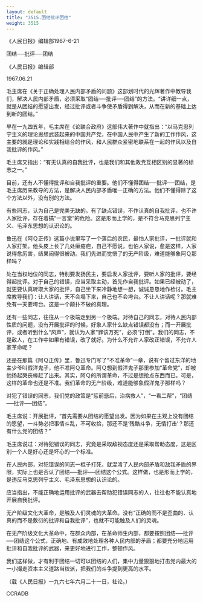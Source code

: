 ```yaml
---
layout: default
title: "3515.团结批评团结"
weight: 3515
---
```


《人民日报》编辑部1967-6-21

团结──批评──团结

《人民日报》编辑部

1967.06.21

毛主席在《关于正确处理人民内部矛盾的问题》这部划时代的光辉著作中教导我们，解决人民内部矛盾，必须采取“团结──批评──团结”的方法。“讲详细一点，就是从团结的愿望出发，经过批评或者斗争使矛盾得到解决，从而在新的基础上达到新的团结。”

早在一九四五年，毛主席在《论联合政府》这部伟大著作中就指出：“以马克思列宁主义的理论思想武装起来的中国共产党，在中国人民中产生了新的工作作风，这主要的就是理论和实践相结合的作风，和人民群众紧密地联系在一起的作风以及自我批评的作风。”

毛主席又指出：“有无认真的自我批评，也是我们和其他政党互相区别的显著的标志之一。”

目前，还有人不懂得批评和自我批评的重要。他们不懂得团结──批评──团结，是毛主席历来教导的方法，是解决人民内部矛盾唯一正确的方法。他们不懂得除了这个方法以外，没有别的方法。

有些同志，认为自己是完美无缺的。有了缺点错误，不作认真的自我批评，也不许人家批评，存在着搞“一言堂”的危险。这是形而上学的，是不符合马克思列宁主义、毛泽东思想的认识论的。

鲁迅在《阿Ｑ正传》这篇小说里写了一个落后的农民，最怕人家批评，一批评就和人家打架。他头皮上长了几处癞疮疤，自己不愿说，也怕人家说，愈是这样，人家说得愈厉害，结果闹得很被动。我们先进而觉悟了的无产阶级，难道能够象阿Ｑ那样吗？

处在当权地位的同志，特别要发扬民主，要启发人家批评，要听人家的批评，要经得起批评。对于自己的错误，应当采取主动，首先作自我批评。如果已经被动了，就更要认真听取大家的批评，自己坐下来冷静地想一想，诚诚恳恳地作检讨。毛主席教导我们：让人讲话，天不会塌下来，自己也不会垮台。不让人讲话呢？那就难免有一天要垮台。这是一个颠扑不破的真理。

还有一些同志，往往从一个极端走到另一个极端。对待自己的同志，对待人民内部性质的问题，没有开展批评的时候，好象人家什么缺点错误都没有；而一开展批评，或者听到什么“风声”，就认为人家“罪该万死”，必须“打倒”。我们的同志，不是敌人，在工作中如果有错误，改了就好。为什么不允许人家改正错误，不允许人家革命呢？

还是在那篇《阿Ｑ正传》里，鲁迅专门写了“不准革命”一章，说有个留过东洋的地主少爷叫假洋鬼子，他不准阿Ｑ革命。阿Ｑ想到假洋鬼子那里参加“革命党”，却被他扬起哭丧棒赶了出来。其实，阿Ｑ的所谓革命，不过是想抢点东西而已。可是，这样的革命也还是不准。我们革命的无产阶级，难道能够象假洋鬼子那样吗？

对犯了错误的同志，我们党的政策是“惩前毖后，治病救人”，“一看二帮”，“团结──批评──团结”。

毛主席说：开展批评，“首先需要从团结的愿望出发。因为如果在主观上没有团结的愿望，一斗势必把事情斗乱，不可收拾，那还不是‘残酷斗争，无情打击’？那还有什么党的团结？”

毛主席说过：对待犯错误的同志，究竟是采取敌视态度还是采取帮助态度，这是区别一个人是好心还是坏心的一个标准。

在人民内部，对犯错误的同志一棍子打死，就混淆了人民内部矛盾和敌我矛盾的界限，实际上也是否认了团结──批评──团结这个公式。这样做，也是形而上学的，是违反马克思列宁主义、毛泽东思想的认识论的。

应当指出，不能正确地运用批评的武器去帮助犯错误同志的人，往往也不能认真地开展自我批评。

无产阶级文化大革命，是触及人们灵魂的大革命。没有“正确的而不是歪曲的、认真的而不是敷衍的批评和自我批评”，也就不可能触及人们的灵魂。

在无产阶级文化大革命中，在群众内部，在革命师生内部，都要按照团结──批评──团结这个公式，正确地、有成效地处理各种人民内部的矛盾；都要充分地运用批评和自我批评的武器，来更好地进行工作，整顿作风。

我们这样做，才有利于团结一切可以团结的人们，集中力量狠狠地打击党内最大的一小撮走资本主义道路当权派，把我们的斗争提到更高的水平。

（载《人民日报》一九六七年六月二十一日，社论。）

CCRADB

